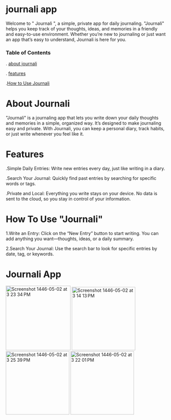 # journali app
Welcome to " Journali ", a simple, private app for daily journaling. "Journali" helps you keep track of your thoughts, ideas, and memories in a friendly and easy-to-use environment. Whether you’re new to journaling or just want an app that’s easy to understand, Journali is here for you.

### Table of Contents
. [about journali](#heading-title)

. [features](#heading-title)

.[How to Use Journali](#heading-title)





# About Journali 
"Journali" is a journaling app that lets you write down your daily thoughts and memories in a simple, organized way. It’s designed to make journaling easy and private. With Journali, you can keep a personal diary, track habits, or just write whenever you feel like it.
# Features
.Simple Daily Entries: Write new entries every day, just like writing in a diary.

.Search Your Journal: Quickly find past entries by searching for specific words or tags.

.Private and Local: Everything you write stays on your device. No data is sent to the cloud, so you stay in control of your information.

# How To Use "Journali" 
1.Write an Entry: Click on the “New Entry” button to start writing. You can add anything you want—thoughts, ideas, or a daily summary.


2.Search Your Journal: Use the search bar to look for specific entries by date, tag, or keywords.



# Journali App


<img width="204" alt="Screenshot 1446-05-02 at 3 23 34 PM" src="https://github.com/user-attachments/assets/b4f7eee3-e818-4e18-8060-7ad71c4a6eae">
<img width="200" alt="Screenshot 1446-05-02 at 3 14 13 PM" src="https://github.com/user-attachments/assets/101cea92-2a96-48ac-882a-98a125d68bbf"> 
<img width="200" alt="Screenshot 1446-05-02 at 3 25 39 PM" src="https://github.com/user-attachments/assets/0e78c0eb-2c23-4663-a2da-821fdbf8bf91">
<img width="200" alt="Screenshot 1446-05-02 at 3 22 01 PM" src="https://github.com/user-attachments/assets/2ec672d8-b7b5-4194-8262-42abe16974d3">








